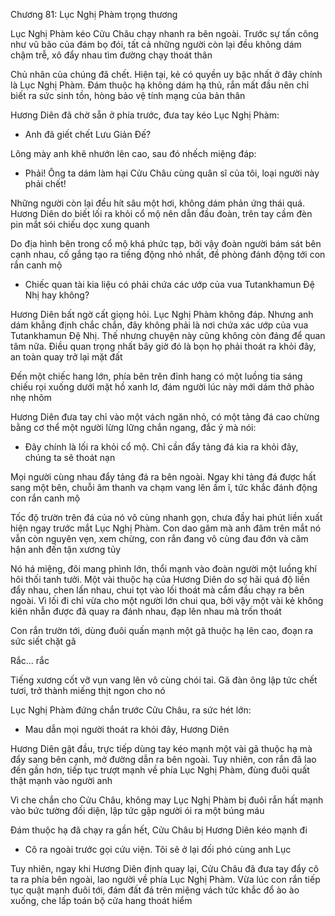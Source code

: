 




Chương 81: Lục Nghị Phàm trọng thương

Lục Nghị Phàm kéo Cửu Châu chạy nhanh ra bên ngoài. Trước sự tấn công như vũ bão của đám bọ đói, tất cả những người còn lại đều không dám chậm trễ, xô đẩy nhau tìm đường chạy thoát thân

Chủ nhân của chúng đã chết. Hiện tại, kẻ có quyền uy bậc nhất ở đây chính là Lục Nghị Phàm. Đám thuộc hạ không dám hạ thủ, rắn mất đầu nên chỉ biết ra sức sinh tồn, hòng bảo vệ tính mạng của bản thân

Hương Diên đã chờ sẵn ở phía trước, đưa tay kéo Lục Nghị Phàm:

- Anh đã giết chết Lưu Giản Đế?

Lông mày anh khẽ nhướn lên cao, sau đó nhếch miệng đáp:


- Phải! Ông ta dám làm hại Cửu Châu cùng quân sĩ của tôi, loại người này phải chết!

Những người còn lại đều hít sâu một hơi, không dám phản ứng thái quá. Hương Diên do biết lối ra khỏi cổ mộ nên dẫn đầu đoàn, trên tay cầm đèn pin mắt sói chiếu dọc xung quanh

Do địa hình bên trong cổ mộ khá phức tạp, bởi vậy đoàn người bám sát bên cạnh nhau, cố gắng tạo ra tiếng động nhỏ nhất, đề phòng đánh động tới con rắn canh mộ

- Chiếc quan tài kia liệu có phải chứa các ướp của vua Tutankhamun Đệ Nhị hay không?

Hương Diên bất ngờ cất giọng hỏi. Lục Nghị Phàm không đáp. Nhưng anh dám khẳng định chắc chắn, đây không phải là nơi chứa xác ướp của vua Tutankhamun Đệ Nhị. Thế nhưng chuyện này cũng không còn đáng để quan tâm nữa. Điều quan trọng nhất bây giờ đó là bọn họ phải thoát ra khỏi đây, an toàn quay trở lại mặt đất

Đến một chiếc hang lớn, phía bên trên đỉnh hang có một luồng tia sáng chiếu rọi xuống dưới mặt hồ xanh lơ, đám người lúc này mới dám thở phào nhẹ nhõm

Hương Diên đưa tay chỉ vào một vách ngăn nhỏ, có một tảng đá cao chừng bằng cơ thể một người lừng lững chắn ngang, đắc ý mà nói:

- Đây chính là lối ra khỏi cổ mộ. Chỉ cần đẩy tảng đá kia ra khỏi đây, chúng ta sẽ thoát nạn

Mọi người cùng nhau đẩy tảng đá ra bên ngoài. Ngay khi tảng đá được hất sang một bên, chuỗi âm thanh va chạm vang lên ầm ĩ, tức khắc đánh động con rắn canh mộ

Tốc độ trườn trên đá của nó vô cùng nhanh gọn, chưa đầy hai phút liền xuất hiện ngay trước mắt Lục Nghị Phàm. Con dao găm mà anh đâm trên mắt nó vẫn còn nguyên vẹn, xem chừng, con rắn đang vô cùng đau đớn và căm hận anh đến tận xương tủy

Nó há miệng, đôi mang phình lớn, thổi mạnh vào đoàn người một luồng khí hôi thối tanh tưởi. Một vài thuộc hạ của Hương Diên do sợ hãi quá độ liền đẩy nhau, chen lấn nhau, chui tọt vào lối thoát mà cắm đầu chạy ra bên ngoài. Vì lối đi chỉ vừa cho một người lớn chui qua, bởi vậy một vài kẻ không kiên nhẫn được đã quay ra đánh nhau, đạp lên nhau mà trốn thoát

Con rắn trườn tới, dùng đuôi quấn mạnh một gã thuộc hạ lên cao, đoạn ra sức siết chặt gã

Rắc... rắc

Tiếng xương cốt vỡ vụn vang lên vô cùng chói tai. Gã đàn ông lập tức chết tươi, trở thành miếng thịt ngon cho nó

Lục Nghị Phàm đứng chắn trước Cửu Châu, ra sức hét lớn:

- Mau dẫn mọi người thoát ra khỏi đây, Hương Diên

Hương Diên gật đầu, trực tiếp dùng tay kéo mạnh một vài gã thuộc hạ mà đẩy sang bên cạnh, mở đường dẫn ra bên ngoài. Tuy nhiên, con rắn đã lao đến gần hơn, tiếp tục trượt mạnh về phía Lục Nghị Phàm, đùng đuôi quất thật mạnh vào người anh

Vì che chắn cho Cửu Châu, không may Lục Nghị Phàm bị đuôi rắn hất mạnh vào bức tường đối diện, lập tức gập người ói ra một búng máu

Đám thuộc hạ đã chạy ra gần hết, Cửu Châu bị Hương Diên kéo mạnh đi

- Cô ra ngoài trước gọi cứu viện. Tôi sẽ ở lại đối phó cùng anh Lục

Tuy nhiên, ngay khi Hương Diên định quay lại, Cửu Châu đã đưa tay đẩy cô ta ra phía bên ngoài, lao người về phía Lục Nghị Phàm. Vừa lúc con rắn tiếp tục quật mạnh đuôi tới, đám đất đá trên miệng vách tức khắc đổ ào ào xuống, che lấp toán bộ cửa hang thoát hiểm




